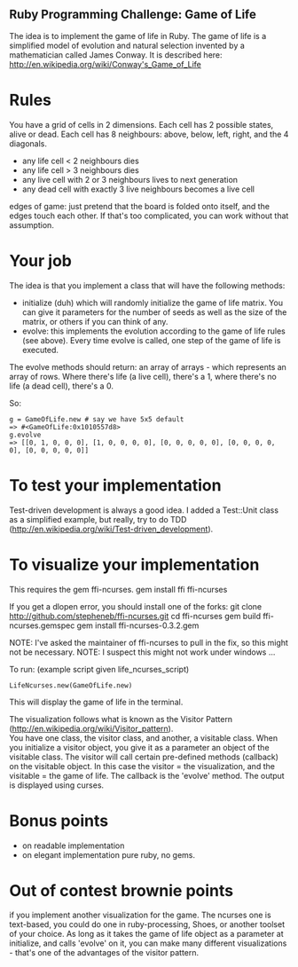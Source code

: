 ## Ruby Programming Challenge: Game of Life ##

The idea is to implement the game of life in Ruby.
The game of life is a simplified model of evolution and natural selection invented by a mathematician called James Conway. It is described here: http://en.wikipedia.org/wiki/Conway's_Game_of_Life

# Rules #
You have a grid of cells in 2 dimensions.  Each cell has 2 possible states, alive or dead.  Each cell has 8 neighbours: above, below, left, right, and the 4 diagonals.

* any life cell < 2 neighbours dies 
* any life cell > 3 neighbours dies
* any live cell with 2 or 3 neighbours lives to next generation
* any dead cell with exactly 3 live neighbours becomes a live cell

edges of game: just pretend that the board is folded onto itself, and the edges touch each other. If that's too complicated, you can work without that assumption.


# Your job #
The idea is that you implement a class that will have the following methods:

* initialize (duh) which will randomly initialize the game of life matrix. You can give it parameters for the number of seeds as well as the size of the matrix, or others if you can think of any.
* evolve: this implements the evolution according to the game of life rules (see above).  Every time evolve is called, one step of the game of life is executed. 

The evolve methods should return:
an array of arrays - which represents an array of rows.  Where there's life (a live cell), there's a 1, where there's no life (a dead cell), there's a 0.

So:

    g = GameOfLife.new # say we have 5x5 default
    => #<GameOfLife:0x1010557d8>
    g.evolve
    => [[0, 1, 0, 0, 0], [1, 0, 0, 0, 0], [0, 0, 0, 0, 0], [0, 0, 0, 0, 0], [0, 0, 0, 0, 0]] 


# To test your implementation #
Test-driven development is always a good idea.  I added a Test::Unit class as a simplified example, but really, try to do TDD (http://en.wikipedia.org/wiki/Test-driven_development).

# To visualize your implementation #
This requires the gem ffi-ncurses.
    gem install ffi ffi-ncurses

If you get a dlopen error, you should install one of the forks:
    git clone http://github.com/stepheneb/ffi-ncurses.git
    cd ffi-ncurses
    gem build ffi-ncurses.gemspec
    gem install ffi-ncurses-0.3.2.gem 

NOTE: I've asked the maintainer of ffi-ncurses to pull in the fix, so this might not be necessary.
NOTE: I suspect this might not work under windows ...

To run: (example script given life_ncurses_script)

    LifeNcurses.new(GameOfLife.new)

This will display the game of life in the terminal.

The visualization follows what is known as the Visitor Pattern (http://en.wikipedia.org/wiki/Visitor_pattern).  
You have one class, the visitor class, and another, a visitable class. When you initialize a visitor object, you give it as a parameter an object of the visitable class.  The visitor will call certain pre-defined methods (callback) on the visitable object.  In this case the visitor = the visualization, and the visitable = the game of life.  The callback is the 'evolve' method.  The output is displayed using curses.

# Bonus points #
* on readable implementation
* on elegant implementation
pure ruby, no gems.

# Out of contest brownie points #
if you implement another visualization for the game.  The ncurses one is text-based, you could do one in ruby-processing, Shoes, or another toolset of your choice.  As long as it takes the game of life object as a parameter at initialize, and calls 'evolve' on it, you can make many different visualizations - that's one of the advantages of the visitor pattern.
